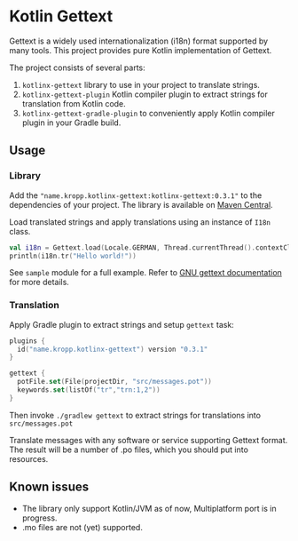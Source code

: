 # Kotlin Gettext

Gettext is a widely used internationalization (i18n) format supported by many tools.
This project provides pure Kotlin implementation of Gettext.

The project consists of several parts:
 1. `kotlinx-gettext` library to use in your project to translate strings.
 2. `kotlinx-gettext-plugin` Kotlin compiler plugin to extract strings for translation from Kotlin code.
 3. `kotlinx-gettext-gradle-plugin` to conveniently apply Kotlin compiler plugin in your Gradle build.

## Usage

### Library

Add the `"name.kropp.kotlinx-gettext:kotlinx-gettext:0.3.1"` to the dependencies of your project.
The library is available on [Maven Central](https://search.maven.org/artifact/name.kropp.kotlinx-gettext/kotlinx-gettext).

Load translated strings and apply translations using an instance of `I18n` class.

```kotlin
val i18n = Gettext.load(Locale.GERMAN, Thread.currentThread().contextClassLoader.getResourceAsStream("de.po")!!)
println(i18n.tr("Hello world!"))
```

See `sample` module for a full example. Refer to [GNU gettext documentation](https://www.gnu.org/software/gettext/)
for more details.

### Translation

Apply Gradle plugin to extract strings and setup `gettext` task: 

```kotlin
plugins {
  id("name.kropp.kotlinx-gettext") version "0.3.1"
}

gettext {
  potFile.set(File(projectDir, "src/messages.pot"))
  keywords.set(listOf("tr","trn:1,2"))
}
```

Then invoke `./gradlew gettext` to extract strings for translations into `src/messages.pot`

Translate messages with any software or service supporting Gettext format. The result will be a number of .po files,
which you should put into resources.

## Known issues
 * The library only support Kotlin/JVM as of now, Multiplatform port is in progress.
 * .mo files are not (yet) supported.